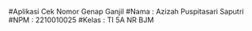 #Aplikasi Cek Nomor Genap Ganjil
#Nama : Azizah Puspitasari Saputri
#NPM : 2210010025
#Kelas : TI 5A NR BJM
